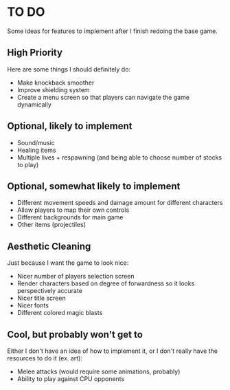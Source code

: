 # TO DO
Some ideas for features to implement after I finish redoing the base game.

## High Priority
Here are some things I should definitely do:
* Make knockback smoother
* Improve shielding system
* Create a menu screen so that players can navigate the game dynamically

## Optional, likely to implement
* Sound/music
* Healing items
* Multiple lives + respawning (and being able to choose number of stocks to play)

 ## Optional, somewhat likely to implement
* Different movement speeds and damage amount for different characters
* Allow players to map their own controls
* Different backgrounds for main game
* Other items (projectiles)

## Aesthetic Cleaning
Just because I want the game to look nice:
* Nicer number of players selection screen
* Render characters based on degree of forwardness so it looks perspectively accurate
* Nicer title screen
* Nicer fonts
* Different colored magic blasts

## Cool, but probably won't get to
Either I don't have an idea of how to implement it, or I don't really have the resources to do it (ex. art):
* Melee attacks (would require some animations, probably)
* Ability to play against CPU opponents